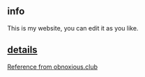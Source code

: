 ## info

This is my website, you can edit it as you like. <a href="xsyxv.xyz">

## details

Reference from <a href="https://github.com/Lumm1t/obnoxious.club">obnoxious.club</a>
